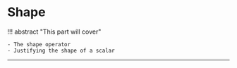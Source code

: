 # Shape

!!! abstract "This part will cover"
    
    - The shape operator
    - Justifying the shape of a scalar

---

